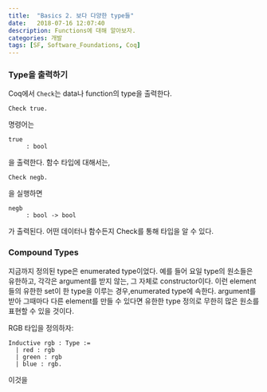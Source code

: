 ```yaml
---
title:  "Basics 2. 보다 다양한 type들"
date:   2018-07-16 12:07:40
description: Functions에 대해 알아보자.
categories: 개발
tags: [SF, Software_Foundations, Coq]
---
```


### Type을 출력하기
Coq에서 `Check`는 data나 function의 type을 출력한다.
```
Check true.
```
명령어는 
```
true
     : bool
```
을 출력한다. 함수 타입에 대해서는,
```
Check negb.
```
을 실행하면
```
negb
     : bool -> bool
```
가 출력된다. 어떤 데이터나 함수든지 Check를 통해 타입을 알 수 있다.

### Compound Types
지금까지 정의된 type은 enumerated type이었다. 예를 들어 요일 type의 원소들은 유한하고, 각각은 argument를 받지 않는, 그 자체로 constructor이다. 이런 element들의 유한한 set이 한 type을 이루는 경우,enumerated type에 속한다. argument를 받아 그때마다 다른 element를 만들 수 있다면 유한한 type 정의로 무한히 많은 원소를 표현할 수 있을 것이다.

RGB 타입을 정의하자:
```
Inductive rgb : Type :=
  | red : rgb
  | green : rgb
  | blue : rgb.
```
이것을 